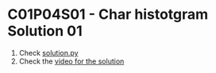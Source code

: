 # C01P04S01 - Char histotgram Solution 01

1. Check [solution.py](./solution.py)
1. Check the [video for the solution](https://youtu.be/1ADoSQkGUW0)
